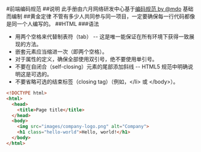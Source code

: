 #前端编码规范
##说明
此手册由六月网络研发中心基于[编码规范 by @mdo](http://codeguide.bootcss.com/) 基础而编制
##黄金定律
不管有多少人共同参与同一项目，一定要确保每一行代码都像是同一个人编写的。
##HTML
###语法
* 用两个空格来代替制表符（tab） -- 这是唯一能保证在所有环境下获得一致展现的方法。
* 嵌套元素应当缩进一次（即两个空格）。
* 对于属性的定义，确保全部使用双引号，绝不要使用单引号。
* 不要在自闭合（self-closing）元素的尾部添加斜线 -- HTML5 规范中明确说明这是可选的。
* 不要省略可选的结束标签（closing tag）（例如，\</li\> 或 \</body\>）。
```Html
<!DOCTYPE html>
<html>
  <head>
    <title>Page title</title>
  </head>
  <body>
    <img src="images/company-logo.png" alt="Company">
    <h1 class="hello-world">Hello, world!</h1>
  </body>
</html>
```

